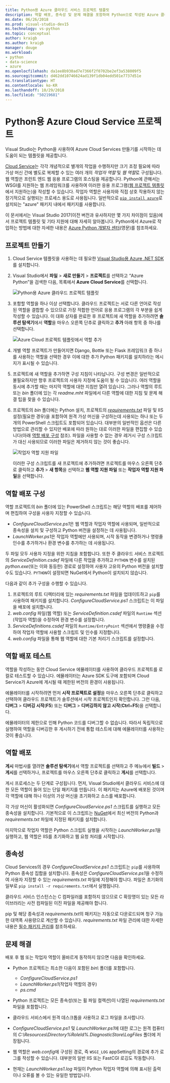 ```yaml
---
title: Python용 Azure 클라우드 서비스 프로젝트 템플릿
description: 역할 배포, 종속성 및 문제 해결을 포함하여 Python으로 작성된 Azure 클라우드 서비스용 Visual Studio 템플릿에 대한 개요입니다.
ms.date: 06/26/2018
ms.prod: visual-studio-dev15
ms.technology: vs-python
ms.topic: conceptual
author: kraigb
ms.author: kraigb
manager: douge
ms.workload:
- python
- data-science
- azure
ms.openlocfilehash: da1ee8b930ad7e7366f2f0702be2ef3a538009f5
ms.sourcegitcommit: d462dd10746624ad139f1db04edd501e7737d51e
ms.translationtype: HT
ms.contentlocale: ko-KR
ms.lasthandoff: 10/29/2018
ms.locfileid: "50219681"
---
```

# <a name="azure-cloud-service-projects-for-python"></a>Python용 Azure Cloud Service 프로젝트

Visual Studio는 Python을 사용하여 Azure Cloud Services 만들기를 시작하는 데 도움이 되는 템플릿을 제공합니다.

[Cloud Service](https://docs.microsoft.com/azure/cloud-services/)는 각각 개념적으로 별개의 작업을 수행하지만 크기 조정 필요에 따라 가상 머신 간에 별도로 복제할 수 있는 여러 개의 *작업자 역할* 및 *웹 역할*로 구성됩니다. 웹 역할은 프런트 엔드 웹 응용 프로그램의 호스팅을 제공합니다. Python에 관해서는 WSGI를 지원하는 웹 프레임워크를 사용하여 이러한 응용 프로그램([웹 프로젝트 템플릿](python-web-application-project-templates.md)에서 지원하는)을 작성할 수 있습니다. 작업자 역할은 사용자와 직접 상호 작용하지 않는 장기적으로 실행되는 프로세스 용도로 사용됩니다. 일반적으로 [`pip install azure`](http://pypi.org/project/azure)로 설치되는 "azure" 패키지 내에서 패키지를 사용합니다.

이 문서에서는 Visual Studio 2017(이전 버전과 유사하지만 몇 가지 차이점이 있음)에서 프로젝트 템플릿 및 기타 지원에 대해 자세히 알아봅니다. Python에서 Azure로 작업하는 방법에 대한 자세한 내용은 [Azure Python 개발자 센터](https://docs.microsoft.com/python/azure/?view=azure-python)(영문)를 참조하세요.

## <a name="create-a-project"></a>프로젝트 만들기

1. Cloud Service 템플릿을 사용하는 데 필요한 [Visual Studio용 Azure .NET SDK](https://visualstudio.microsoft.com/vs/azure-tools/)를 설치합니다.
1. Visual Studio에서 **파일** > **새로 만들기** > **프로젝트**를 선택하고 “Azure Python”을 검색한 다음, 목록에서 **Azure Cloud Service**를 선택합니다.

    ![Python용 Azure 클라우드 프로젝트 템플릿](media/template-azure-cloud-project.png)

1. 포함할 역할을 하나 이상 선택합니다. 클라우드 프로젝트는 서로 다른 언어로 작성된 역할을 결합할 수 있으므로 가장 적합한 언어로 응용 프로그램의 각 부분을 쉽게 작성할 수 있습니다. 이 대화 상자를 완료한 후 프로젝트에 새 역할을 추가하려면 **솔루션 탐색기**에서 **역할**을 마우스 오른쪽 단추로 클릭하고 **추가** 아래 항목 중 하나를 선택합니다.

    ![Azure Cloud 프로젝트 템플릿에서 역할 추가](media/template-azure-cloud-service-project-wizard.png)

1. 개별 역할 프로젝트가 만들어지면 Django, Bottle 또는 Flask 프레임워크 중 하나를 사용하는 역할을 선택한 경우 이에 대한 추가 Python 패키지를 설치하라는 메시지가 표시될 수 있습니다.

1. 프로젝트에 새 역할을 추가하면 구성 지침이 나타납니다. 구성 변경은 일반적으로 불필요하지만 향후 프로젝트의 사용자 지정에 도움이 될 수 있습니다. 여러 역할을 동시에 추가할 때는 마지막 역할에 대한 지침만 열려 있습니다. 그러나 역할의 루트 또는 *bin* 폴더에 있는 각 *readme.mht* 파일에서 다른 역할에 대한 지침 및 문제 해결 팁을 찾을 수 있습니다.

1. 프로젝트의 *bin* 폴더에는 Python 설치, 프로젝트의 [*requirements.txt*](#dependencies) 파일 및 IIS 설정(필요한 경우)을 포함하여 원격 가상 머신을 구성하는데 사용되는 하나 또는 두 개의 PowerShell 스크립트도 포함되어 있습니다. 대부분의 일반적인 옵션은 다른 방법으로 관리할 수 있지만 배포에 따라 원하는 대로 이러한 파일을 편집할 수 있습니다(아래 [역할 배포 구성](#configure-role-deployment) 참조). 파일을 사용할 수 없는 경우 레거시 구성 스크립트가 대신 사용되므로 이러한 파일은 제거하지 않는 것이 좋습니다.

    ![작업자 역할 지원 파일](media/template-azure-cloud-service-worker-role-support-files.png)

    이러한 구성 스크립트를 새 프로젝트에 추가하려면 프로젝트를 마우스 오른쪽 단추로 클릭하고 **추가** > **새 항목**을 선택하고 **웹 역할 지원 파일** 또는 **작업자 역할 지원 파일**을 선택합니다.

## <a name="configure-role-deployment"></a>역할 배포 구성

역할 프로젝트의 *bin* 폴더에 있는 PowerShell 스크립트는 해당 역할의 배포를 제어하며 편집하여 구성을 사용자 지정할 수 있습니다.

- *ConfigureCloudService.ps1*은 웹 역할과 작업자 역할에 사용되며, 일반적으로 종속성을 설치 및 구성하고 Python 버전을 설정하는 데 사용됩니다.
- *LaunchWorker.ps1*은 작업자 역할에만 사용되며, 시작 동작을 변경하거나 명령줄 인수를 추가하거나 환경 변수를 추가하는 데 사용됩니다.

두 파일 모두 사용자 지정을 위한 지침을 포함합니다. 또한 주 클라우드 서비스 프로젝트의 *ServiceDefinition.csdef* 파일에 다른 작업을 추가하고 `PYTHON` 변수를 설치된 *python.exe*(또는 이와 동등한) 경로로 설정하여 사용자 고유의 Python 버전을 설치할 수도 있습니다. `PYTHON`이 설정되면 NuGet에서 Python이 설치되지 않습니다.

다음과 같이 추가 구성을 수행할 수 있습니다.

1. 프로젝트의 루트 디렉터리에 있는 *requirements.txt* 파일을 업데이트하고 `pip`를 사용하여 패키지를 설치합니다. *ConfigureCloudService.ps1* 스크립트는 이 파일을 배포에 설치합니다.
1. *web.config* 파일(웹 역할) 또는 *ServiceDefinition.csdef* 파일의 `Runtime` 섹션(작업자 역할)을 수정하여 환경 변수를 설정합니다.
1. *ServiceDefinitions.csdef* 파일의 `Runtime/EntryPoint` 섹션에서 명령줄을 수정하여 작업자 역할에 사용할 스크립트 및 인수를 지정합니다.
1. *web.config* 파일을 통해 웹 역할에 대한 기본 처리기 스크립트를 설정합니다.

## <a name="test-role-deployment"></a>역할 배포 테스트

역할을 작성하는 동안 Cloud Service 에뮬레이터를 사용하여 클라우드 프로젝트를 로컬로 테스트할 수 있습니다. 에뮬레이터는 Azure SDK 도구에 포함되며 Cloud Service가 Azure에 게시될 때 제한된 버전의 환경이 사용됩니다.

에뮬레이터를 시작하려면 먼저 **시작 프로젝트로 설정**을 마우스 오른쪽 단추로 클릭하고 선택하여 클라우드 프로젝트가 솔루션에서 시작 프로젝트인지 확인합니다. 그런 다음, **디버그** > **디버깅 시작**(**F5**) 또는 **디버그** > **디버깅하지 않고 시작**(**Ctrl**+**F5**)을 선택합니다.

에뮬레이터의 제한으로 인해 Python 코드를 디버그할 수 없습니다. 따라서 독립적으로 실행하여 역할을 디버깅한 후 게시하기 전에 통합 테스트에 대해 에뮬레이터를 사용하는 것이 좋습니다.

## <a name="deploy-a-role"></a>역할 배포

**게시** 마법사를 열려면 **솔루션 탐색기**에서 역할 프로젝트를 선택하고 주 메뉴에서 **빌드** > **게시**를 선택하거나, 프로젝트를 마우스 오른쪽 단추로 클릭하고 **게시**를 선택합니다.

게시 프로세스는 두 단계로 구성됩니다. 먼저, Visual Studio에서 클라우드 서비스에 대한 모든 역할이 들어 있는 단일 패키지를 만듭니다. 이 패키지는 Azure에 배포된 것이며 각 역할에 대해 하나 이상의 가상 머신을 초기화하고 소스를 배포합니다.

각 가상 머신이 활성화되면 *ConfigureCloudService.ps1* 스크립트를 실행하고 모든 종속성을 설치합니다. 기본적으로 이 스크립트는 [NuGet](https://www.nuget.org/packages?q=Tags%3A%22python%22+Authors%3A%22Python+Software+Foundation%22)에서 최신 버전의 Python과 *requirements.txt* 파일에 지정된 패키지를 설치합니다.

마지막으로 작업자 역할은 Python 스크립트 실행을 시작하는 *LaunchWorker.ps1*을 실행하고, 웹 역할은 IIS를 초기화하고 웹 요청 처리를 시작합니다.

## <a name="dependencies"></a>종속성

Cloud Services의 경우 *ConfigureCloudService.ps1* 스크립트는 `pip`를 사용하여 Python 종속성 집합을 설치합니다. 종속성은 *ConfigureCloudService.ps1*을 수정하여 사용자 지정할 수 있는 *requirements.txt* 파일에 지정해야 합니다. 파일은 초기화의 일부로 `pip install -r requirements.txt`에서 실행됩니다.

클라우드 서비스 인스턴스는 C 컴파일러를 포함하지 않으므로 C 확장명이 있는 모든 라이브러리는 사전 컴파일된 이진 파일을 제공해야 합니다.

pip 및 해당 종속성과 *requirements.txt*의 패키지는 자동으로 다운로드되며 청구 가능한 대역폭 사용량으로 계산할 수 있습니다. *requirements.txt* 파일 관리에 대한 자세한 내용은 [필수 패키지 관리](managing-required-packages-with-requirements-txt.md)를 참조하세요.

## <a name="troubleshooting"></a>문제 해결

배포 후 웹 또는 작업자 역할이 올바르게 동작하지 않으면 다음을 확인하세요.

- Python 프로젝트는 최소한 다음이 포함된 *bin\\* 폴더를 포함합니다.

  - *ConfigureCloudService.ps1*
  - *LaunchWorker.ps1*(작업자 역할의 경우)
  - *ps.cmd*

- Python 프로젝트는 모든 종속성(또는 휠 파일 컬렉션)이 나열된 *requirements.txt* 파일을 포함합니다.
- 클라우드 서비스에서 원격 데스크톱을 사용하고 로그 파일을 조사합니다.
- *ConfigureCloudService.ps1* 및 *LaunchWorker.ps1*에 대한 로그는 원격 컴퓨터의 *C:\Resources\Directory\%RoleId%.DiagnosticStore\LogFiles* 폴더에 저장됩니다.
- 웹 역할은 *web.config*에 구성된 경로, 즉 `WSGI_LOG` appSetting의 경로에 추가 로그를 작성할 수 있습니다. 대부분의 일반 IIS 또는 FastCGI 로깅도 작동합니다.
- 현재는 *LaunchWorker.ps1.log* 파일이 Python 작업자 역할에 의해 표시된 출력이나 오류를 볼 수 있는 유일한 방법입니다.